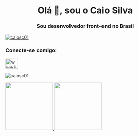 

<h1 align="center">Olá 👋, sou o Caio Silva</h1>
<h3 align="center">Sou desenvolvedor front-end no Brasil</h3>

<p align="left"> <a href="https://github.com/ryo-ma/github-profile-trophy"><img src="https://github-profile-trophy.vercel.app/?username=caiosc01" alt= "caiosc01" /></a> </p>

<h3 align="left">Conecte-se comigo:</h3>
<p align="left">
<a href="https://linkedin.com/ in/www.linkedin.com/in/caiosilva-costa" target="blank"><img align="center" src="https://raw.githubusercontent.com/rahuldkjain/github-profile-readme-generator/ master/src/images/icons/Social/linked-in-alt.svg" alt="www.linkedin.com/in/caiosilva-costa" height="30" width="40" /></a>
</p>


<p><img align="center" src="https://github-readme-streak-stats.herokuapp.com/?user=caiosc01&" alt="caiosc01" /></p>
<a href="https://github.com/CaioSC01">
<img height="150em" src="https://github-readme-stats.vercel.app/api/top-langs/?username=CaioSC01&layout=compact&langs_count=7&theme=vision-friendly-dark"/>
<img height="150em" src="https://github-readme-stats.vercel.app/api?username=CaioSC01&show_icons=true&theme=codeSTACKr&include_all_commits=true&count_private=true"/>
</div>
 


  
